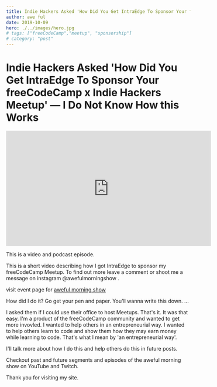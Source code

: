 ```yaml
---
title: Indie Hackers Asked 'How Did You Get IntraEdge To Sponsor Your freeCodeCamp x Indie Hackers Meetup'
author: awe ful
date: 2019-10-09
hero: ./../images/hero.jpg
# tags: ["freeCodeCamp","meetup", "sponsorship"]
# category: "post"
---
```


# Indie Hackers Asked 'How Did You Get IntraEdge To Sponsor Your freeCodeCamp x Indie Hackers Meetup' — I Do Not Know How this Works

<center><iframe width="560" height="315" src="https://www.youtube.com/embed/is0rUogonHY" frameborder="0" allow="accelerometer; autoplay; encrypted-media; gyroscope; picture-in-picture" allowfullscreen></iframe></center>

This is a video and podcast episode.

This is a short video describing how I got IntraEdge to sponsor my freeCodeCamp Meetup. To find out more leave a comment or shoot me a message on instagram @awefulmorningshow .

visit event page for [aweful morning show](https://events.awefulmorningshow.live)

How did I do it?
Go get your pen and paper. You'll wanna write this down.
...

I asked them if I could use their office to host Meetups.
That's it. It was that easy. I'm a product of the freeCodeCamp community and wanted to get more invovled. I wanted to help others in an entrepreneurial way. I wanted to help others learn to code and show them how they may earn money while learning to code. That's what I mean by 'an entrepreneurial way'.

I'll talk more about how I do this and help others do this in future posts.

Checkout past and future segments and episodes of the aweful morning show on YouTube and Twitch.

Thank you for visiting my site.
